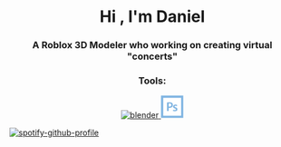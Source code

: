 <h1 align="center">Hi , I'm Daniel</h1>
<h3 align="center">A Roblox 3D Modeler who working on creating virtual "concerts"</h3>

<h3 align="center">Tools:</h3>
<p align="center"> <a href="https://www.blender.org/" target="_blank" rel="noreferrer"> <img src="https://download.blender.org/branding/community/blender_community_badge_white.svg" alt="blender" width="40" height="40"/> </a> <a href="https://www.photoshop.com/en" target="_blank" rel="noreferrer"> <img src="https://raw.githubusercontent.com/devicons/devicon/master/icons/photoshop/photoshop-line.svg" alt="photoshop" width="40" height="40"/> </a> </p>

[![spotify-github-profile](https://spotify-github-profile.vercel.app/api/view?uid=ia4dyrdyh7f0xr37p2it2rrzd&cover_image=true&theme=natemoo-re&show_offline=true&background_color=121212&interchange=false&bar_color=ebebeb&bar_color_cover=false)](https://github.com/kittinan/spotify-github-profile)
